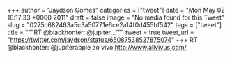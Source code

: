 
+++
author = "Jaydson Gomes"
categories = ["tweet"]
date = "Mon May 02 16:17:33 +0000 2011"
draft = false
image = "No media found for this Tweet"
slug = "0275c682463a5c3a50771e6ce2a14f0d455bf542"
tags = ["tweet"]
title = """RT @blackhonter: @jupiter..."""
tweet = true
tweet_url = "https://twitter.com/jaydson/status/65087538527875074"
+++
RT @blackhonter: @jupiterapple ao vivo http://www.allvivus.com/
